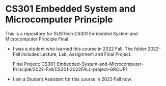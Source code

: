 # CS301 Embedded System and Microcomputer Principle
 This is a repository for SUSTech CS301 Embedded System and Microcomputer Principle Final.

- I was a student who learned this course in 2022 Fall. The folder 2022-Fall includes Lecture, Lab, Assignment and  Final Project.

  Final Project: CS301-Embedded-System-and-Microcomputer-Principle/2022-Fall/CS301-2022FALL-project-GROUP1

- I am a Student Assistant for this course in 2023 Fall now. 

